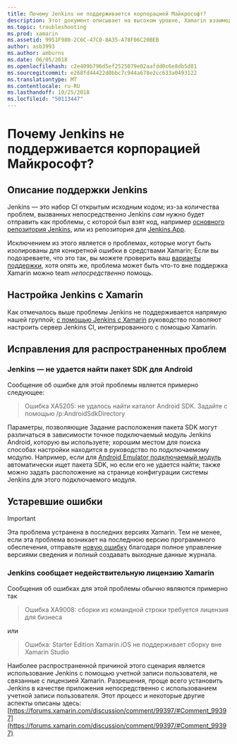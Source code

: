```yaml
---
title: Почему Jenkins не поддерживается корпорацией Майкрософт?
description: Этот документ описывает на высоком уровне, Xamarin взаимодействия с системой непрерывной Интеграции Jenkins. Здесь также рассматриваются несколько распространенных проблем, которые возникают при работе с Jenkins.
ms.topic: troubleshooting
ms.prod: xamarin
ms.assetid: 9951F980-2C6C-47C0-8A35-A78F06C20BEB
author: asb3993
ms.author: amburns
ms.date: 06/05/2018
ms.openlocfilehash: c2e409b796d5ef2525079e02aafdd0c6e8db5d81
ms.sourcegitcommit: e268fd44422d0bbc7c944a678e2cc633a0493122
ms.translationtype: MT
ms.contentlocale: ru-RU
ms.lasthandoff: 10/25/2018
ms.locfileid: "50113447"
---
```

# <a name="why-isnt-jenkins-supported-by-microsoft"></a>Почему Jenkins не поддерживается корпорацией Майкрософт?

## <a name="jenkins-support-explanation"></a>Описание поддержки Jenkins

Jenkins — это набор CI открытым исходным кодом; из-за количества проблем, вызванных непосредственно Jenkins *сам* нужно будет отправить как проблемы, с которой был взят код, например [основного репозитория Jenkins](https://github.com/jenkinsci/jenkins), или из репозитория для [ Jenkins.App](https://github.com/stisti/jenkins-app).

Исключением из этого является о проблемах, которые могут быть изолированы для конкретной ошибки в средствами Xamarin; Если вы подозреваете, что это так, вы можете проверить ваш [варианты поддержки](~/cross-platform/troubleshooting/support-options.md), хотя опять же, проблема может быть что-то вне поддержка Xamarin можно team *непосредственно* помощь.

## <a name="setup-jenkins-with-xamarin"></a>Настройка Jenkins с Xamarin

Как отмечалось выше проблемы Jenkins не поддерживается напрямую нашей группой; [с помощью Jenkins с Xamarin](~/tools/ci/jenkins-walkthrough.md) руководство позволяют настроить сервер Jenkins CI, интегрированного с помощью Xamarin. 

## <a name="fixes-for-common-issues"></a>Исправления для распространенных проблем

### <a name="jenkins-is-unable-to-find-the-android-sdk"></a>Jenkins — не удается найти пакет SDK для Android

Сообщение об ошибке для этой проблемы является примерно следующее:

> Ошибка XA5205: не удалось найти каталог Android SDK. Задайте с помощью /p:AndroidSdkDirectory

Параметры, позволяющие Задание расположения пакета SDK могут различаться в зависимости точное подключаемый модуль Jenkins Android, которую вы используете; хорошим местом для поиска способах настройки находится в руководство по подключаемому модулю. Например, если для [Android Emulator подключаемый модуль](https://wiki.jenkins-ci.org/display/JENKINS/Android+Emulator+Plugin#AndroidEmulatorPlugin-Systemconfiguration) автоматически ищет пакета SDK, но если его не удается найти; также можно задать расположение на странице конфигурации системы Jenkins для этого подключаемого модуля. 


## <a name="deprecated-errors"></a>Устаревшие ошибки

> [!IMPORTANT]
> Эта проблема устранена в последних версиях Xamarin. Тем не менее, если эта проблема возникает на последнюю версию программного обеспечения, отправьте [новую ошибку](~/cross-platform/troubleshooting/questions/howto-file-bug.md) благодаря полное управление версиями сведения и полный создавать выходные данные журнала.



### <a name="jenkins-reports-an-invalid-xamarin-license"></a>Jenkins сообщает недействительную лицензию Xamarin
Сообщения об ошибках для этой проблемы обычно являются примерно так

> Ошибка XA9008: сборки из командной строки требуется лицензия для бизнеса

или

> Ошибка: Starter Edition Xamarin.iOS не поддерживает сборку вне Xamarin Studio 

Наиболее распространенной причиной этого сценария является использование Jenkins с помощью учетной записи пользователя, не связанные с лицензией Xamarin. Разрешения, проще всего установить Jenkins в качестве приложения непосредственно с использованием учетной записи пользователя. Этот процесс и некоторые другие аспекты описаны здесь: [https://forums.xamarin.com/discussion/comment/99397/#Comment_99397](https://forums.xamarin.com/discussion/comment/99397/#Comment_99397)
